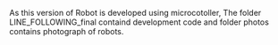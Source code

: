 As this version of Robot is developed using microcotoller, The folder LINE_FOLLOWING_final containd development code and folder photos contains photograph of robots. 

